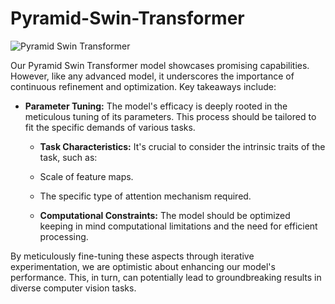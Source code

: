 # Pyramid-Swin-Transformer

![Pyramid Swin Transformer](\image\block.jpg)

Our Pyramid Swin Transformer model showcases promising capabilities. However, like any advanced model, it underscores the importance of continuous refinement and optimization. Key takeaways include:

- **Parameter Tuning:** The model's efficacy is deeply rooted in the meticulous tuning of its parameters. This process should be tailored to fit the specific demands of various tasks.

  - **Task Characteristics:** It's crucial to consider the intrinsic traits of the task, such as:
  - Scale of feature maps.
  - The specific type of attention mechanism required.

  - **Computational Constraints:** The model should be optimized keeping in mind computational limitations and the need for efficient processing.

By meticulously fine-tuning these aspects through iterative experimentation, we are optimistic about enhancing our model's performance. This, in turn, can potentially lead to groundbreaking results in diverse computer vision tasks.
